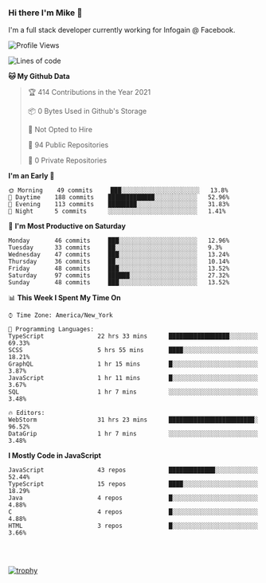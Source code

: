 ### Hi there I'm Mike 👋
I'm a full stack developer currently working for Infogain @ Facebook.

<!--START_SECTION:waka-->
![Profile Views](http://img.shields.io/badge/Profile%20Views-0-blue)

![Lines of code](https://img.shields.io/badge/From%20Hello%20World%20I%27ve%20Written-1.3%20million%20lines%20of%20code-blue)

**🐱 My Github Data** 

> 🏆 414 Contributions in the Year 2021
 > 
> 📦 0 Bytes Used in Github's Storage 
 > 
> 🚫 Not Opted to Hire
 > 
> 📜 94 Public Repositories 
 > 
> 🔑 0 Private Repositories  
 > 
**I'm an Early 🐤** 

```text
🌞 Morning    49 commits     ███░░░░░░░░░░░░░░░░░░░░░░   13.8% 
🌆 Daytime    188 commits    █████████████░░░░░░░░░░░░   52.96% 
🌃 Evening    113 commits    ████████░░░░░░░░░░░░░░░░░   31.83% 
🌙 Night      5 commits      ░░░░░░░░░░░░░░░░░░░░░░░░░   1.41%

```
📅 **I'm Most Productive on Saturday** 

```text
Monday       46 commits     ███░░░░░░░░░░░░░░░░░░░░░░   12.96% 
Tuesday      33 commits     ██░░░░░░░░░░░░░░░░░░░░░░░   9.3% 
Wednesday    47 commits     ███░░░░░░░░░░░░░░░░░░░░░░   13.24% 
Thursday     36 commits     ██░░░░░░░░░░░░░░░░░░░░░░░   10.14% 
Friday       48 commits     ███░░░░░░░░░░░░░░░░░░░░░░   13.52% 
Saturday     97 commits     ██████░░░░░░░░░░░░░░░░░░░   27.32% 
Sunday       48 commits     ███░░░░░░░░░░░░░░░░░░░░░░   13.52%

```


📊 **This Week I Spent My Time On** 

```text
⌚︎ Time Zone: America/New_York

💬 Programming Languages: 
TypeScript               22 hrs 33 mins      █████████████████░░░░░░░░   69.33% 
SCSS                     5 hrs 55 mins       ████░░░░░░░░░░░░░░░░░░░░░   18.21% 
GraphQL                  1 hr 15 mins        █░░░░░░░░░░░░░░░░░░░░░░░░   3.87% 
JavaScript               1 hr 11 mins        █░░░░░░░░░░░░░░░░░░░░░░░░   3.67% 
SQL                      1 hr 7 mins         ░░░░░░░░░░░░░░░░░░░░░░░░░   3.48%

🔥 Editors: 
WebStorm                 31 hrs 23 mins      ████████████████████████░   96.52% 
DataGrip                 1 hr 7 mins         ░░░░░░░░░░░░░░░░░░░░░░░░░   3.48%

```

**I Mostly Code in JavaScript** 

```text
JavaScript               43 repos            █████████████░░░░░░░░░░░░   52.44% 
TypeScript               15 repos            ████░░░░░░░░░░░░░░░░░░░░░   18.29% 
Java                     4 repos             █░░░░░░░░░░░░░░░░░░░░░░░░   4.88% 
C                        4 repos             █░░░░░░░░░░░░░░░░░░░░░░░░   4.88% 
HTML                     3 repos             █░░░░░░░░░░░░░░░░░░░░░░░░   3.66%

```



<!--END_SECTION:waka-->

##### &nbsp;
[![trophy](https://github-profile-trophy.vercel.app/?username=uptonm&theme=dracula)](https://github.com/ryo-ma/github-profile-trophy)
